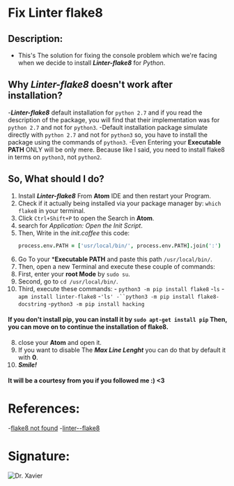 # Fix Linter flake8

## Description:
* This's The solution for fixing the console problem which we're facing when we decide to install ***Linter-flake8*** for *Python*.

## Why ***Linter-flake8*** doesn't work after installation?
-***Linter-flake8*** default installation for `python 2.7` and if you read the description of the package, you will find that their implementation was for `python 2.7` and not for `python3`.
-Default installation package simulate directly with `python 2.7` and not for `python3` so, you have to install the package using the commands of `python3`.
-Even Entering your **Executable PATH** ONLY will be only mere. Because like I said, you need to install flake8 in terms on `python3`, not `python2`.

## So, What should I do?

1. Install ***Linter-flake8*** From **Atom** IDE and then restart your Program.
2. Check if it actually being installed via your package manager by: `which flake8` in your terminal.
3. Click `Ctrl+Shift+P` to open the Search in **Atom**.
4. search for *Application: Open the Init Script*.
5. Then, Write in the *init.coffee* this code:
    ```coffee
    process.env.PATH = ['usr/local/bin/', process.env.PATH].join(':')
    ```
6. Go To your ***Executable PATH** and paste this path `/usr/local/bin/`.
7. Then, open a new Terminal and execute these couple of commands:
  1. First, enter your **root Mode** by `sudo su`.
  2. Second, go to `cd /usr/local/bin/`.
  3. Third, execute these commands:
    - `python3 -m pip install flake8`
    -`ls`
    -`apm install linter-flake8`
    -`'ls'
    -``python3 -m pip install flake8-docstring`
    -`python3 -m pip install hacking`
#### If you don't install pip, you can install it by `sudo apt-get install pip` Then, you can move on to continue the installation of flake8.
8. close your **Atom** and open it.
9. If you want to disable The ***Max Line Lenght*** you can do that by default it with **0**.
10. ***Smile!***

#### It will be a courtesy from you if you followed me :) <3


# References:
-[flake8 not found](https://github.com/AtomLinter/linter-flake8/issues/18)
-[linter--flake8](https://github.com/AtomLinter/linter-flake8)

# Signature:
![Dr. Xavier](https://user-images.githubusercontent.com/72295771/96151299-8e37a380-0f0b-11eb-8aef-615974b8ce1d.png)

